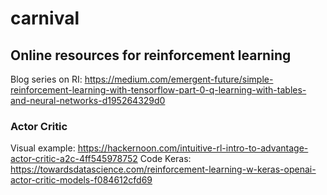 # carnival

## Online resources for reinforcement learning

Blog series on RI: https://medium.com/emergent-future/simple-reinforcement-learning-with-tensorflow-part-0-q-learning-with-tables-and-neural-networks-d195264329d0

### Actor Critic
Visual example: https://hackernoon.com/intuitive-rl-intro-to-advantage-actor-critic-a2c-4ff545978752
Code Keras: https://towardsdatascience.com/reinforcement-learning-w-keras-openai-actor-critic-models-f084612cfd69
